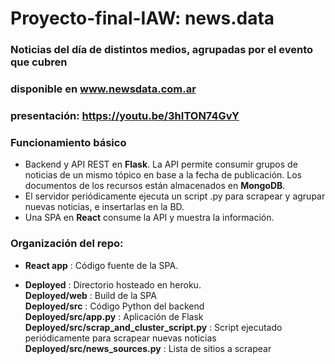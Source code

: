 # Proyecto-final-IAW: news.data

### Noticias del día de distintos medios, agrupadas por el evento que cubren  
### disponible en www.newsdata.com.ar  
### presentación: https://youtu.be/3hITON74GvY

### Funcionamiento básico

- Backend y API REST en **Flask**. La API permite consumir grupos de noticias de un mismo tópico en base a la fecha de publicación. Los documentos de los recursos están almacenados en **MongoDB**.  
- El servidor periódicamente ejecuta un script .py para scrapear y agrupar nuevas noticias, e insertarlas en la BD.  
- Una SPA en **React** consume la API y muestra la información.


### Organización del repo:

- **React app** : Código fuente de la SPA.

- **Deployed** : Directorio hosteado en heroku.  
    **Deployed/web** : Build de la SPA  
    **Deployed/src** : Código Python del backend  
    **Deployed/src/app.py** : Aplicación de Flask  
    **Deployed/src/scrap_and_cluster_script.py** : Script ejecutado periódicamente para scrapear nuevas noticias  
    **Deployed/src/news_sources.py** : Lista de sitios a scrapear
    
